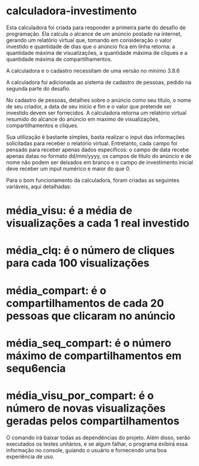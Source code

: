 # calculadora-investimento
Esta calculadora foi criada para responder a primeira parte do desafio de programação. Ela calcula o alcance de um anúncio postado na internet, gerando um relatório virtual que, tomando em consideração o valor investido e quantidade de dias que o anúncio fica em linha retorna: a quantidade máxima de visualizações, a quantidade máxima de cliques e a quantidade máxima de compartilhamentos.

A calculadora e o cadastro necessitam de uma versão no mínimo 3.8.6

A calculadora foi adicionada ao sistema de cadastro de pessoas, pedido na segunda parte do desafio. 

No cadastro de pessoas, detalhes sobre o anúncio como seu título, o nome de seu criador, a data de seu início e fim e o valor que pretende ser investido devem ser fornecidos. A calculadora retorna um relatório virtual resumido do alcance do anúncio em maximo de visualizações, compartilhamentos e cliques. 

Sua utilização é bastante simples, basta realizar o input das informações solicitadas para receber o relatório virtual.
Entretanto, cada campo foi pensado para receber apenas dados específicos: o campo de data recebe apenas datas no formato dd/mm/yyyy, os campos de título do anúncio e de nome não podem ser deixados em branco e o campo de investimento inicial deve receber um input numérico e maior do que 0. 

Para o bom funcionamento da calculadora, foram criadas as seguintes variáveis, aqui detalhadas: 

# média_visu:  é a média de visualizações a cada 1 real investido
# média_clq:  é o número de cliques para cada 100 visualizações
# média_compart:  é o compartilhamentos de cada 20 pessoas que clicaram no anúncio
# média_seq_compart:  é o número máximo de compartilhamentos em sequ6encia
# média_visu_por_compart:  é o número de novas visualizações geradas pelos compartilhamentos

O comando irá baixar todas as dependências do projeto. Além disso, serão executados os testes unitários, e se algum falhar, o programa exibirá essa informação no console, guiando o usuário e fornecendo uma boa experiência de uso. 
